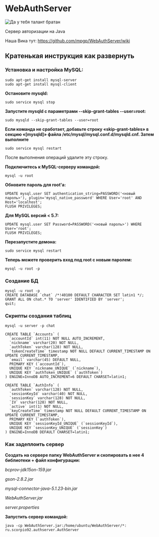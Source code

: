 # WebAuthServer
![Да у тебя талант братан](https://2ch.hk/b/src/163361457/15085740232670.jpg)

Сервер авторизации на Java

Наша Вика тут: https://github.com/mpgp/WebAuthServer/wiki

## Кратенькая инструкция как развернуть

### Установка и настройка MySQL:
```
sudo apt-get install mysql-server
sudo apt-get install mysql-client
```
**Остановите mysqld:**
```
sudo service mysql stop
```
**Запустите mysqld с параметрами --skip-grant-tables --user=root:**
```
sudo mysqld --skip-grant-tables --user=root
```
**Если команда не сработает, добавьте строку «skip-grant-tables» в секцию «[mysqld]» файла /etc/mysql/mysql.conf.d/mysqld.cnf. Затем выполните**
```
sudo service mysql restart
```
После выполнения операций удалите эту строку.

**Подключитесь к MySQL-серверу командой:**
```
mysql -u root
```
**Обновите пароль для root'a:**
```
UPDATE mysql.user SET authentication_string=PASSWORD('<новый пароль>'), plugin='mysql_native_password' WHERE User='root' AND Host='localhost';
FLUSH PRIVILEGES;
```
**Для MySQL версий < 5.7:**
```
UPDATE mysql.user SET Password=PASSWORD('<новый пароль>') WHERE User='root';
FLUSH PRIVILEGES;
```
**Перезапустите демона:**
```
sudo service mysql restart
```
**Теперь можете проверить вход под root с новым паролем:**
```
mysql -u root -p
```

### Создание БД
```
mysql -u root -p
CREATE DATABASE `chat` /*!40100 DEFAULT CHARACTER SET latin1 */;
GRANT ALL ON chat.* TO 'server' IDENTIFIED BY 'server';
quit;
```

### Скрипты создания таблиц
```
mysql -u server -p chat
```
```
CREATE TABLE `Accounts` (
  `accountId` int(11) NOT NULL AUTO_INCREMENT,
  `nickname` varchar(20) NOT NULL,
  `authToken` varchar(128) NOT NULL,
  `tokenCreateTime` timestamp NOT NULL DEFAULT CURRENT_TIMESTAMP ON UPDATE CURRENT_TIMESTAMP,
  `email` varchar(45) DEFAULT NULL,
  PRIMARY KEY (`accountId`),
  UNIQUE KEY `nickname_UNIQUE` (`nickname`),
  UNIQUE KEY `authToken_UNIQUE` (`authToken`)
) ENGINE=InnoDB AUTO_INCREMENT=6 DEFAULT CHARSET=latin1;
```
```
CREATE TABLE `AuthInfo` (
  `authToken` varchar(128) NOT NULL,
  `sessionKeyId` varchar(40) NOT NULL,
  `sessionKey` varchar(128) NOT NULL,
  `IV` varchar(128) NOT NULL,
  `active` int(1) NOT NULL,
  `keyCreateTime` timestamp NOT NULL DEFAULT CURRENT_TIMESTAMP ON UPDATE CURRENT_TIMESTAMP,
  PRIMARY KEY (`authToken`),
  UNIQUE KEY `sessionKeyId_UNIQUE` (`sessionKeyId`),
  UNIQUE KEY `sessionKey_UNIQUE` (`sessionKey`)
) ENGINE=InnoDB DEFAULT CHARSET=latin1;
```

### Как задеплоить сервер

**Создать на сервере папку WebAuthServer и скопировать в нее 4 библиотеки + файл конфигурации:**

*bcprov-jdk15on-159.jar*

*gson-2.8.2.jar*

*mysql-connector-java-5.1.23-bin.jar*

*WebAuthServer.jar*

*server.properties*

**Запустить сервер командой:**
```
java -cp WebAuthServer.jar:/home/ubuntu/WebAuthServer/*: ru.scorpio92.authserver.AuthServer
```

